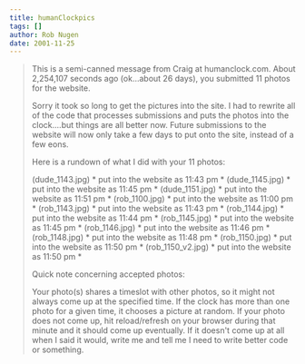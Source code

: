 ```yaml
---
title: humanClockpics
tags: []
author: Rob Nugen
date: 2001-11-25
---
```


>This is a semi-canned message from Craig at humanclock.com.
>About 2,254,107 seconds ago (ok...about 26 days), you submitted
>11 photos for the website.
>
>Sorry it took so long to get the pictures into the 
>site.  I had to rewrite all of the code that processes 
>submissions and puts the photos into the clock....but
>things are all better now.  Future submissions to the 
>website will now  only take a few days to put onto the
>site, instead of a few eons.
>
>Here is a rundown of what I did with your 11 photos:
>
>(dude_1143.jpg) * put into the website as 11:43 pm *
>(dude_1145.jpg) * put into the website as 11:45 pm *
>(dude_1151.jpg) * put into the website as 11:51 pm *
>(rob_1100.jpg) * put into the website as 11:00 pm *
>(rob_1143.jpg) * put into the website as 11:43 pm *
>(rob_1144.jpg) * put into the website as 11:44 pm *
>(rob_1145.jpg) * put into the website as 11:45 pm *
>(rob_1146.jpg) * put into the website as 11:46 pm *
>(rob_1148.jpg) * put into the website as 11:48 pm *
>(rob_1150.jpg) * put into the website as 11:50 pm *
>(rob_1150_v2.jpg) * put into the website as 11:50 pm *
>
>
>
>Quick note concerning accepted photos:
>
> Your photo(s) shares a timeslot with other photos,
> so it might not always come up at the specified time.  If
> the clock has more than one photo for a given time, it chooses
> a picture at random.  If your photo does not come up, hit 
> reload/refresh on your browser during that minute and it
> should come up eventually.  If it doesn't come up at all
> when I said it would, write me and tell me I need to write
> better code or something.
